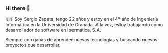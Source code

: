 ### Hi there 👋
🇪🇸 Soy Sergio Zapata, tengo 22 años y estoy en el 4º año de Ingeniería Informática en la Universidad de Granada. A la vez, estoy trabajando como desarrollador de software en Ibermática, S.A. 

Siempre con ganas de aprender nuevas tecnologías y buscando nuevos proyectos que desarrollar.
<!--
**sergiozap13/sergiozap13** is a ✨ _special_ ✨ repository because its `README.md` (this file) appears on your GitHub profile.

Here are some ideas to get you started:

- 🔭 I’m currently working on ...
- 🌱 I’m currently learning ...
- 👯 I’m looking to collaborate on ...
- 🤔 I’m looking for help with ...
- 💬 Ask me about ...
- 📫 How to reach me: ...
- 😄 Pronouns: ...
- ⚡ Fun fact: ...
-->
